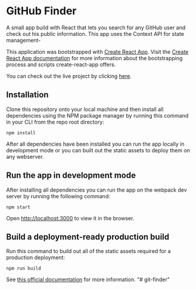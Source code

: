 # GitHub Finder

A small app build with React that lets you search for any GitHub user and check out his public information. This app uses the Context API for state management-

This application was bootstrapped with [Create React App](https://github.com/facebook/create-react-app). Visit the [Create React App documentation](https://facebook.github.io/create-react-app/docs/) for more information about the bootstrapping process and scripts create-react-app offers.

You can check out the live project by clicking [here](https://github-lookup-2020.netlify.app/).

## Installation

Clone this repository onto your local machine and then install all dependencies using the NPM package manager by running this command in your CLI from the repo root directory:

`npm install`

After all dependencies have been installed you can run the app locally in development mode or you can built out the static assets to deploy them on any webserver.

## Run the app in development mode

After installing all dependencies you can run the app on the webpack dev server by running the following command:

`npm start`

Open [http://localhost:3000](http://localhost:3000) to view it in the browser.

## Build a deployment-ready production build

Run this command to build out all of the static assets required for a production deployment:

`npm run build`

See [this official documentation](https://facebook.github.io/create-react-app/docs/deployment) for more information.
"# git-finder" 
